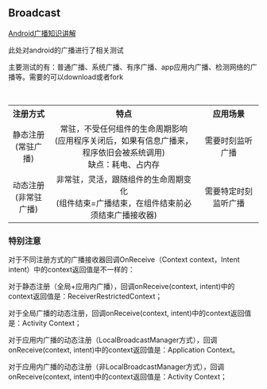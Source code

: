 ## Broadcast

[Android广播知识讲解](http://www.jianshu.com/p/ca3d87a4cdf3)

此处对android的广播进行了相关测试

主要测试的有：普通广播、系统广播、有序广播、app应用内广播、检测网络的广播等。需要的可以download或者fork

<table>
  <tr>
    <th>注册方式</th>
    <th>特点</th>
    <th>应用场景</th>
  </tr>
  <tr>
    <td align=center>静态注册</br>(常驻广播)</td>
    <td align=center>常驻，不受任何组件的生命周期影响</br>(应用程序关闭后，如果有信息广播来，程序依旧会被系统调用)</br>缺点：耗电、占内存</td>
    <td align=center>需要时刻监听广播</td>
  </tr>
  <tr>
     <td align=center>动态注册</br>(非常驻广播)</td>
     <td align=center>非常驻，灵活，跟随组件的生命周期变化</br>(组件结束=广播结束，在组件结束前必须结束广播接收器)</td>
     <td align=center>需要特定时刻监听广播</td>
  </tr>
</table>



### 特别注意
对于不同注册方式的广播接收器回调OnReceive（Context context，Intent intent）中的context返回值是不一样的：

对于静态注册（全局+应用内广播），回调onReceive(context, intent)中的context返回值是：ReceiverRestrictedContext；

对于全局广播的动态注册，回调onReceive(context, intent)中的context返回值是：Activity Context；

对于应用内广播的动态注册（LocalBroadcastManager方式），回调onReceive(context, intent)中的context返回值是：Application Context。

对于应用内广播的动态注册（非LocalBroadcastManager方式），回调onReceive(context, intent)中的context返回值是：Activity Context；
